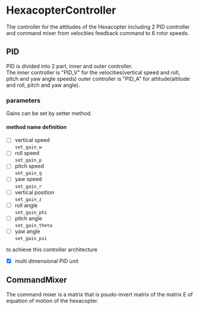 # HexacopterController
The controller for the attitudes of the Hexacopter
including 2 PID controller 
and command mixer from velocities feedback command to 6 rotor speeds.

## PID
PID is divided into 2 part, inner and outer controller.  
The inner controller is "PID_V" for the velocities(vertical speed and roll, pitch and yaw angle speeds)
outer controller is "PID_A" for attitude(altitude and roll, pitch and yaw angle).


### parameters
Gains can be set by setter method.
#### method name definition
-[ ] vertical speed  
        `set_gain_w`
-[ ] roll speed  
        `set_gain_p`
-[ ] pitch speed  
        `set_gain_q`
-[ ] yaw speed  
        `set_gain_r`
-[ ] vertical position  
        `set_gain_z`
-[ ] roll angle  
        `set_gain_phi`
-[ ] pitch angle  
        `set_gain_theta`
-[ ] yaw angle  
        `set_gain_psi`

to achieve this controller architecture
-[x] multi dimensional PID unit

## CommandMixer
The command mixer is a matrix that is psudo-invert matrix of the matrix E of equation of motion of the hexacopter.
